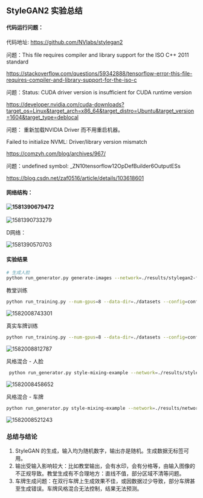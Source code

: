 ## StyleGAN2 实验总结

#### 代码运行问题：

代码地址: https://github.com/NVlabs/stylegan2

问题：This file requires compiler and library support for the ISO C++ 2011 standard

https://stackoverflow.com/questions/59342888/tensorflow-error-this-file-requires-compiler-and-library-support-for-the-iso-c

问题：Status: CUDA driver version is insufficient for CUDA runtime version

https://developer.nvidia.com/cuda-downloads?target_os=Linux&target_arch=x86_64&target_distro=Ubuntu&target_version=1604&target_type=deblocal

问题： 重新加载NVIDIA Driver 而不用重启机器。

Failed to initialize NVML: Driver/library version mismatch

https://comzyh.com/blog/archives/967/

问题：undefined symbol: _ZN10tensorflow12OpDefBuilder6OutputESs

https://blog.csdn.net/zaf0516/article/details/103618601



#### 网络结构：

#### ![1581390679472](D:\Notes\raw_images\1581390679472.png)

![1581390733279](D:\Notes\raw_images\1581390733279.png)

D网络：

   ![1581390570703](D:\Notes\raw_images\1581390570703.png)



#### 实验结果

```bash
# 生成人脸
python run_generator.py generate-images --network=./results/stylegan2-ffhq-config-f.pkl --seeds=6600-6625 --truncation-psi=0.5 
```

教堂训练

```bash
python run_training.py --num-gpus=8 --data-dir=./datasets --config=config-f --dataset=church --total-kimg 88000 --gamma=100 
```

![1582008743301](D:\Notes\raw_images\1582008743301.png)

真实车牌训练

```bash
python run_training.py --num-gpus=8 --data-dir=./datasets --config=config-f --dataset=france_plate --total-kimg 19863 --gamma=100 
```

![1582008812787](D:\Notes\raw_images\1582008812787.png)

风格混合 - 人脸

```bash
 python run_generator.py style-mixing-example --network=./results/stylegan2-ffhq-config-f.pkl --row-seeds=85,100,75,458,1500 --col-seeds=55,821,1789,293 --truncation-psi=1.0
```

![1582008458652](D:\Notes\raw_images\1582008458652.png)

风格混合 - 车牌

```bash
python run_generator.py style-mixing-example --network=./results/network-snapshot-004032.pkl --row-seeds=85,100,75,458,1500 --col-seeds=55,821,1789,293 --truncation-psi=1.0
```

![1582008521243](D:\Notes\raw_images\1582008521243.png)

### 总结与结论

1. StyleGAN 的生成，输入均为随机数字，输出亦是随机。生成数据无标签可用。
2. 输出受输入影响较大：比如教堂输出，会有水印，会有分格等，由输入图像的不正规导致。教堂生成有不合理地方：直线不值，部分区域不清等问题。
3. 车牌生成问题：在双行车牌上生成效果不佳，或因数据过少导致，部分车牌甚至生成错误。车牌风格混合无法控制，结果无法预测。
